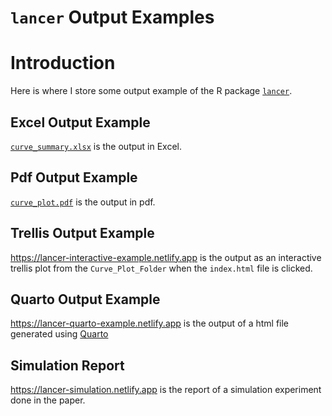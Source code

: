 `lancer` Output Examples
================

# Introduction

Here is where I store some output example of the R package
[`lancer`](https://github.com/SLINGhub/lancer).

## Excel Output Example

[`curve_summary.xlsx`](https://raw.githubusercontent.com/JauntyJJS/lancer_output/main/curve_summary.xlsx)
is the output in Excel.

## Pdf Output Example

[`curve_plot.pdf`](https://raw.githubusercontent.com/JauntyJJS/lancer_output/main/curve_plot.pdf)
is the output in pdf.

## Trellis Output Example

https://lancer-interactive-example.netlify.app is the output as an
interactive trellis plot from the `Curve_Plot_Folder` when the
`index.html` file is clicked.

## Quarto Output Example

https://lancer-quarto-example.netlify.app is the output of a html file
generated using [Quarto](https://quarto.org/)

## Simulation Report

https://lancer-simulation.netlify.app is the report of a simulation
experiment done in the paper.
